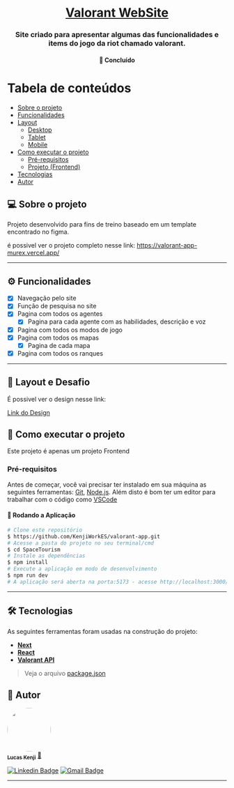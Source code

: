 <h1 align="center">
      <a href="#" alt="site do ecoleta">Valorant WebSite</a>
</h1>

<h3 align="center">
    Site criado para apresentar algumas das funcionalidades e<br>
    items do jogo da riot chamado valorant.
</h3>

<h4 align="center">
	🚧   Concluído 
</h4>

Tabela de conteúdos
=================
<!--ts-->
   * [Sobre o projeto](#-sobre-o-projeto)
   * [Funcionalidades](#funcionalidades)
   * [Layout](#-layout)
     * [Desktop](#desktop)
     * [Tablet](#tablet)
     * [Mobile](#mobile)
   * [Como executar o projeto](#-como-executar-o-projeto)
     * [Pré-requisitos](#pré-requisitos)
     * [Projeto (Frontend)](#projeto)
   * [Tecnologias](#-tecnologias)
   * [Autor](#-autor)
<!--te-->


## 💻 Sobre o projeto

Projeto desenvolvido para fins de treino baseado em um template encontrado no figma.

é possivel ver o projeto completo nesse link: https://valorant-app-murex.vercel.app/

---

## ⚙️ Funcionalidades

- [x] Navegação pelo site
- [x] Função de pesquisa no site
- [x] Pagina com todos os agentes
	- [x] Pagina para cada agente com as habilidades, descrição e voz
- [x] Pagina com todos os modos de jogo
- [x] Pagina com todos os mapas
	- [x] Pagina de cada mapa
- [x] Pagina com todos os ranques
---

## 🎨 Layout e Desafio

É possivel ver o design nesse link:

<a href="https://www.figma.com/file/dafE4YFNvrhGGydVdVWylp/Valorant-Media-Wiki-Community">
  Link do Design
</a>

## 🚀 Como executar o projeto

Este projeto é apenas um projeto Frontend

### Pré-requisitos

Antes de começar, você vai precisar ter instalado em sua máquina as seguintes ferramentas:
[Git](https://git-scm.com), [Node.js](https://nodejs.org/en/). 
Além disto é bom ter um editor para trabalhar com o código como [VSCode](https://code.visualstudio.com/)

#### 🧭 Rodando a Aplicação

```bash
# Clone este repositório
$ https://github.com/KenjiWorkES/valorant-app.git
# Acesse a pasta do projeto no seu terminal/cmd
$ cd SpaceTourism
# Instale as dependências
$ npm install
# Execute a aplicação em modo de desenvolvimento
$ npm run dev
# A aplicação será aberta na porta:5173 - acesse http://localhost:3000/
```

---

## 🛠 Tecnologias

As seguintes ferramentas foram usadas na construção do projeto:

-   **[Next](https://nextjs.org/)**
-   **[React](https://reactjs.org/)**
-   **[Valorant API](https://valorant-api.com/)**

> Veja o arquivo  [package.json](https://github.com/KenjiWorkES/valorant-app/blob/dev/package.json)

## 🦸 Autor

<a href="http://kenjidev.com.br">
 <img style="border-radius: 50%;" src="https://user-images.githubusercontent.com/90098992/184674647-e1730297-9c32-47ab-9bb5-4a36bcff5209.jpg" width="100px;" alt=""/>
 <br />
 <sub><b>Lucas Kenji</b></sub></a> <a href="http://kenjidev.com.br" title="KenjiDev">🚀</a>
 <br />

[![Linkedin Badge](https://img.shields.io/badge/-Lucas-blue?style=flat-square&logo=Linkedin&logoColor=white&link=https://www.linkedin.com/in/tgmarinho/)](https://www.linkedin.com/in/lucas-kenji-498aa820a/) 
[![Gmail Badge](https://img.shields.io/badge/-lucas.kenjies@gmail.com-c14438?style=flat-square&logo=Gmail&logoColor=white&link=mailto:tgmarinho@gmail.com)](mailto:lucas.kenjies@gmail.com)

---
